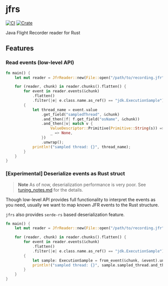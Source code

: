 # jfrs

[![CI](https://github.com/ocadaruma/jfrs/actions/workflows/ci.yml/badge.svg?branch=master)](https://github.com/ocadaruma/jfrs/actions/workflows/ci.yml)
[![Crate](https://img.shields.io/crates/v/jfrs.svg)](https://crates.io/crates/jfrs)

Java Flight Recorder reader for Rust

## Features

### Read events (low-level API)

```rust
fn main() {
    let mut reader = JfrReader::new(File::open("/path/to/recording.jfr").unwrap());

    for (reader, chunk) in reader.chunks().flatten() {
        for event in reader.events(&chunk)
            .flatten()
            .filter(|e| e.class.name.as_ref() == "jdk.ExecutionSample")
        {
            let thread_name = event.value
                .get_field("sampledThread", &chunk)
                .and_then(|f| f.get_field("osName", &chunk))
                .and_then(|v| match v {
                    ValueDescriptor::Primitive(Primitive::String(s)) => Some(s),
                    _ => None,
                })
                .unwrap();
            println!("sampled thread: {}", thread_name);
        }
    }
}
```

### \[Experimental\] Deserialize events as Rust struct

> **Note**
> As of now, deserialization performance is very poor. See [tuning_notes.md](./example/tuning_notes.md) for the details.

Though low-level API provides full functionality to interpret the events as you need,
usually we want to map known JFR events to the Rust structure.

`jfrs` also provides `serde-rs` based deserialization feature.

```rust
fn main() {
    let mut reader = JfrReader::new(File::open("/path/to/recording.jfr").unwrap());

    for (reader, chunk) in reader.chunks().flatten() {
        for event in reader.events(&chunk)
            .flatten()
            .filter(|e| e.class.name.as_ref() == "jdk.ExecutionSample")
        {
            let sample: ExecutionSample = from_event(&chunk, &event).unwrap();
            println!("sampled thread: {}", sample.sampled_thread.and_then(|t| t.os_name).unwrap());
        }
    }
}
```
